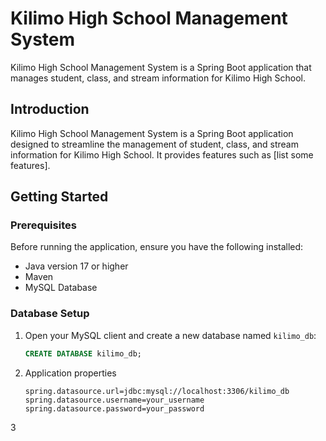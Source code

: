 # Kilimo High School Management System

Kilimo High School Management System is a Spring Boot application that manages student, class, and stream information for Kilimo High School.


## Introduction

Kilimo High School Management System is a Spring Boot application designed to streamline the management of student, class, and stream information for Kilimo High School. It provides features such as [list some features].


## Getting Started

### Prerequisites

Before running the application, ensure you have the following installed:

- Java version 17 or higher
- Maven 
- MySQL Database

### Database Setup

1. Open your MySQL client and create a new database named `kilimo_db`:

   ```sql
   CREATE DATABASE kilimo_db;
   ```
2. Application properties

    ```properties
    spring.datasource.url=jdbc:mysql://localhost:3306/kilimo_db
    spring.datasource.username=your_username
    spring.datasource.password=your_password
    ```
3
